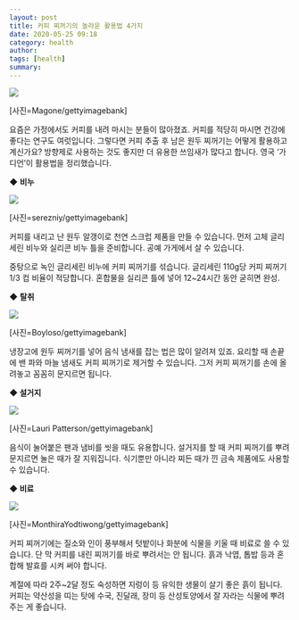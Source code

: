 ```yaml
---
layout: post
title: 커피 찌꺼기의 놀라운 활용법 4가지 
date: 2020-05-25 09:18
category: health
author: 
tags: [health]
summary: 
---
```



[![](https://post-phinf.pstatic.net/MjAyMDA1MjFfNjcg/MDAxNTkwMDE3NjU5NDk0.fHSOJ_F7SK3Ul1ULSHhJjDNwmba9YSDemmrcUWndAeIg.jbRhoGxYAXFfx9mhacxEllcCe21y2Blmh5to7Wvxnp0g.JPEG/magone-580x386.jpg?type=w1200)](https://post.naver.com/viewer/postView.nhn?volumeNo=28327179&memberNo=6289885&navigationType=push#)

[사진=Magone/gettyimagebank]

요즘은 가정에서도 커피를 내려 마시는 분들이 많아졌죠. 커피를 적당히 마시면 건강에 좋다는 연구도 여럿입니다. 그렇다면 커피 추출 후 남은 원두 찌꺼기는 어떻게 활용하고 계신가요? 방향제로 사용하는 것도 좋지만 더 유용한 쓰임새가 많다고 합니다. 영국 ‘가디언’이 활용법을 정리했습니다.  
  
  
  
**◆** **비누**  

[![](https://post-phinf.pstatic.net/MjAyMDA1MjFfMTQz/MDAxNTkwMDE3NzAyODY0.6R_xtHjfp22f1yXOaVGWiYmiUJ8wqlbHqQMePbcdih8g.Eip1-XyuYxLLT5lUs9AU0mDT8phgJVYDWWh3wm-ad14g.JPEG/serezniy.jpg?type=w1200)](https://post.naver.com/viewer/postView.nhn?volumeNo=28327179&memberNo=6289885&navigationType=push#)

[사진=serezniy/gettyimagebank]

커피를 내리고 난 원두 알갱이로 천연 스크럽 제품을 만들 수 있습니다. 먼저 고체 글리세린 비누와 실리콘 비누 틀을 준비합니다. 공예 가게에서 살 수 있습니다.  
  
중탕으로 녹인 글리세린 비누에 커피 찌꺼기를 섞습니다. 글리세린 110g당 커피 찌꺼기 1/3 컵 비율이 적당합니다. 혼합물을 실리콘 틀에 넣어 12~24시간 동안 굳히면 완성.  
  
  
**◆** **탈취**  

[![](https://post-phinf.pstatic.net/MjAyMDA1MjFfMTYy/MDAxNTkwMDIyMzg5Njgz.rKM2zxg43pHc5nLkfgp43KygFKe4udnFkKYuze3hJrAg.WoQ6T8DCUTqpvz0WlyYP7Ssc_SA5zYGexsviDk_78JQg.JPEG/Boyloso.jpg?type=w1200)](https://post.naver.com/viewer/postView.nhn?volumeNo=28327179&memberNo=6289885&navigationType=push#)

[사진=Boyloso/gettyimagebank]

냉장고에 원두 찌꺼기를 넣어 음식 냄새를 잡는 법은 많이 알려져 있죠. 요리할 때 손끝에 밴 파와 마늘 냄새도 커피 찌꺼기로 제거할 수 있습니다. 그저 커피 찌꺼기를 손에 올려놓고 꼼꼼히 문지르면 됩니다.  
  
  
**◆ 설거지**  

[![](https://post-phinf.pstatic.net/MjAyMDA1MjFfMTAx/MDAxNTkwMDI2NDU1ODQ1.asX48juUgp_Ty7oKDqsCWXcDb0novlp-QNF9Oq3MdOMg.W-Y34o2dJxhQg37jOja3ngZQnjXpAF1__ecb8m83eGgg.JPEG/Lauri_Patterson.jpg?type=w1200)](https://post.naver.com/viewer/postView.nhn?volumeNo=28327179&memberNo=6289885&navigationType=push#)

[사진=Lauri Patterson/gettyimagebank]

음식이 눌어붙은 팬과 냄비를 씻을 때도 유용합니다. 설거지를 할 때 커피 찌꺼기를 뿌려 문지르면 눌은 때가 잘 지워집니다. 식기뿐만 아니라 찌든 때가 낀 금속 제품에도 사용할 수 있습니다.  
  
  
**◆ 비료**  

[![](https://post-phinf.pstatic.net/MjAyMDA1MjFfMTI1/MDAxNTkwMDI2NzUzODU3.2S7N8s0WVdESRVmoDak6ol76f7rqjjBtkJIYKREIYvEg.ouc4qFeyMfWQaL4KRAP-stCR-SZRj53J11ou_2EFsS0g.JPEG/MonthiraYodtiwong.jpg?type=w1200)](https://post.naver.com/viewer/postView.nhn?volumeNo=28327179&memberNo=6289885&navigationType=push#)

[사진=MonthiraYodtiwong/gettyimagebank]

커피 찌꺼기에는 질소와 인이 풍부해서 텃밭이나 화분에 식물을 키울 때 비료로 쓸 수 있습니다. 단 막 커피를 내린 찌꺼기를 바로 뿌려서는 안 됩니다. 흙과 낙엽, 톱밥 등과 혼합해 발효를 시켜 써야 합니다.  
  
계절에 따라 2주~2달 정도 숙성하면 지렁이 등 유익한 생물이 살기 좋은 흙이 됩니다. 커피는 약산성을 띠는 탓에 수국, 진달래, 장미 등 산성토양에서 잘 자라는 식물에 뿌려주는 게 좋습니다.